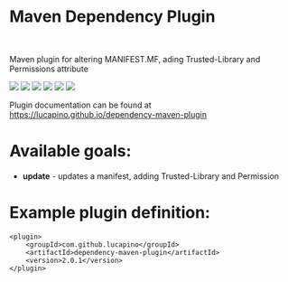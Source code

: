 <h1>Maven Dependency Plugin</h1><br>

Maven plugin for altering MANIFEST.MF, ading Trusted-Library and Permissions attribute

[![][Build Status img]][Build Status]
[![][Coverage Status img]][Coverage Status]
[![][Dependency Status img]][Dependency Status]
[![][license img]][license]
[![][Maven Central img]][Maven Central]
[![][Javadocs img]][Javadocs]

Plugin documentation can be found at https://lucapino.github.io/dependency-maven-plugin

Available goals:
================
* **update** - updates a manifest, adding Trusted-Library and Permission

Example plugin definition:
==========================
    <plugin>
        <groupId>com.github.lucapino</groupId>
        <artifactId>dependency-maven-plugin</artifactId>
        <version>2.0.1</version>
    </plugin>

[Build Status]:https://travis-ci.org/lucapino/dependency-maven-plugin
[Build Status img]:https://travis-ci.org/lucapino/dependency-maven-plugin.svg?branch=master

[Coverage Status]:https://codecov.io/gh/lucapino/dependency-maven-plugin
[Coverage Status img]:https://codecov.io/gh/lucapino/dependency-maven-plugin/branch/master/graph/badge.svg

[Dependency Status]:https://snyk.io/test/github/lucapino/dependency-maven-plugin
[Dependency Status img]:https://snyk.io/test/github/lucapino/dependency-maven-plugin/badge.svg?style=flat

[license]:LICENSE
[license img]:https://img.shields.io/badge/license-Apache%202-blue.svg

[Maven Central]:https://maven-badges.herokuapp.com/maven-central/com.github.lucapino/dependency-maven-plugin
[Maven Central img]:https://maven-badges.herokuapp.com/maven-central/com.github.lucapino/dependency-maven-plugin/badge.svg

[Javadocs]:http://www.javadoc.io/doc/com.github.lucapino/dependency-maven-plugin
[Javadocs img]:http://javadoc.io/badge/com.github.lucapino/dependency-maven-plugin.svg
